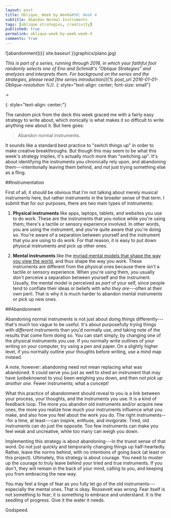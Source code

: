 ```yaml
---
layout: post
title: Oblique, Week by Week&#58; Week 4
subtitle: Abandon Normal Instruments
tags: [oblique strategies, creativity]
published: true
permalink: oblique-week-by-week-week-4
comments: true
---
```

![abandonment]({{ site.baseurl }}graphics/piano.jpg)

*This is part of a series, running through 2016, in which your faithful fool randomly selects one of Eno and Schmidt's "Oblique Strategies" and analyzes and interprets them. For background on the series and the strategies, please read [the series introduction]({% post_url 2016-01-01-Oblique-resolution %}).*
{: style="text-align: center; font-size: small"}

<p>&homtht;</p>
{: style="text-align: center;"}

The random pick from the deck this week graced me with a fairly easy strategy to write about, which ironically is what makes it so difficult to write anything new about it. But here goes:

>Abandon normal instruments.

It sounds like a standard best practice to "switch things up" in order to make creative breakthroughs. But though this may seem to be what this week's strategy implies, it's actually much more than "switching up". It's about identifying the instruments you chronically rely upon, and abandoning them---intentionally leaving them behind, and not just trying something else as a fling.


##Instrumentation

First of all, it should be obvious that I'm not talking about merely musical instruments here, but rather instruments in the broader sense of that term. I submit that for our purposes, there are two main types of instruments:

1. **Physical instruments** like apps, laptops, tablets, and websites you use to do work. These are the instruments that you notice while you're using them; there's a tactile or sensory experience involved. In other words, you are using the instrument, and you're quite aware that you're doing so. You're aware of a separation between yourself and the instrument that you are using to do work. For that reason, it is easy to put down physical instruments and pick up other ones.

2. **Mental instruments** like the [myriad mental models that shape the way you view the world](https://www.farnamstreetblog.com/mental-models/), and thus shape the way you work. These instruments are different from the physical ones because there *isn't* a tactile or sensory experience. When you're using them, you usually don't perceive a separation between yourself and the instrument. Usually, the mental model is perceived as *part* of your self, since people tend to conflate their ideas or beliefs with *who they are*---often at their own peril. That is why it is much harder to abandon mental instruments or pick up new ones.


##Abandonment

Abandoning normal instruments is not just about doing things differently---that's much too vague to be useful. It's about purposefully trying things with *different* instruments than you'd normally use, *and* taking note of the results that come form doing so.  You can start simply, by changing one of the physical instruments you use. If you normally write outlines of your writing on your computer, try using a pen and paper. On a slightly higher level, if you normally outline your thoughts before writing, use a mind map instead. 

A note, however: abandoning need not mean replacing what was abandoned. It could serve you just as well to shed an instrument that may have (unbeknownst to you) been weighing you down, and then *not pick up another one*. Fewer instruments; what a concept!

What this practice of abandonment should reveal to you is a link between your process, your thoughts, and the instruments you use. It is a kind of feedback loop. The more you abandon old instruments and/or acquire new ones, the more you realize how much your instruments influence what you make, and also how you feel about the work you do. The right instruments---for a time, at least---can inspire, enthuse, and invigorate. Tired, old instruments can do just the opposite. Too few instruments can make you feel weak and uncreative, while too many can weigh you down.

Implementing this strategy is about abandoning---in the truest sense of that word. Do not just quickly and temporarily changing things up half-heartedly. Rather, leave the norms behind, with no intentions of going back (at least on this project). Ultimately, this strategy is about courage. You need to muster up the courage to truly leave behind your tried and true instruments. If you don't, they will remain in the back of your mind, calling to you, and keeping you from embracing the new way. 

You may feel a tinge of fear as you fully let go of the old instruments---especially the mental ones. That is okay. Roosevelt was wrong. Fear itself is not something to fear; it is something to embrace and understand. It is the seedling of progress. Give it the water it needs.

Godspeed.
